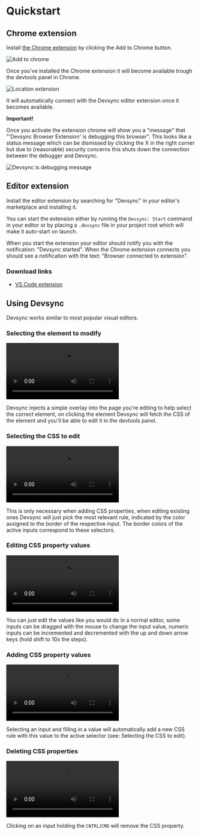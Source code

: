 # Quickstart

## Chrome extension

Install [the Chrome extension](https://chrome.google.com/webstore/detail/devsync-browser-extention/jbfpihodompkabhioebjpgbedmfchepf) by clicking the Add to Chrome button.

![Add to chrome](https://i.imgur.com/ZegPUmf.png "Chrome browser extension page")

Once you've installed the Chrome extension it will become available trough the devtools panel in Chrome.

![Location extension](https://i.imgur.com/xNn1a38.png "Extension location")

It will automatically connect with the Devsync editor extension once it becomes available.

**Important!**

Once you activate the extension chrome will show you a "message" that "'Devsync Browser Extension' is debugging this browser". This looks like a status message which can be dismissed by clicking the X in the right corner but due to (reasonable) security concerns this shuts down the connection between the debugger and Devsync.

![Devsync is debugging message](https://i.imgur.com/e2W7S0p.png)


## Editor extension

Install the editor extension by searching for "Devsync" in your editor's marketplace and installing it.

You can start the extension either by running the `Devsync: Start` command in your editor or by placing a `.devsync` file in your project root which will make it auto-start on launch.

When you start the extension your editor should notify you with the notification: "Devsync started". When the Chrome extension connects you should see a notification with the text: "Browser connected to extension".

### Download links
- [VS Code extension](https://marketplace.visualstudio.com/items?itemName=Devsync.devsync-vsc)

## Using Devsync

Devsync works similar to most popular visual editors.

### Selecting the element to modify

![Select demo](https://i.imgur.com/2QIyxq6.mp4 "Selecting a DOM element")

Devsync injects a simple overlay into the page you're editing to help select the correct element, on clicking the element Devsync will fetch the CSS of the element and you'll be able to edit it in the devtools panel.

### Selecting the CSS to edit

![Selecting selector](https://i.imgur.com/w6F4Ck0.mp4 "Selecting the selector to edit")

This is only necessary when adding CSS properties, when editing existing ones Devsync will just pick the most relevant rule, indicated by the color assigned to the border of the respective input. The border colors of the active inputs correspond to these selectors.

### Editing CSS property values

![Editing properties](https://i.imgur.com/MlEFdlE.mp4 "Editing CSS properties")

You can just edit the values like you would do in a normal editor, some inputs can be dragged with the mouse to change the input value, numeric inputs can be incremented and decremented with the up and down arrow keys (hold shift to 10x the steps).

### Adding CSS property values

![Adding properties](https://i.imgur.com/ZI9DXnM.mp4 "Adding CSS properties")

Selecting an input and filling in a value will automatically add a new CSS rule with this value to the active selector (see: Selecting the CSS to edit).

### Deleting CSS properties

![Deleting properties](https://i.imgur.com/wVTQIrv.mp4 "Deleting CSS properties")

Clicking on an input holding the `CNTRL`/`CMD` will remove the CSS property.